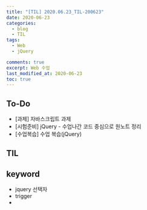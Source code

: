 ```yaml
---
title: "[TIL] 2020.06.23_TIL-200623"
date: 2020-06-23
categories:
  - blog
  - TIL
tags:
  - Web
  - jQuery

comments: true
excerpt: Web 수업
last_modified_at: 2020-06-23
toc: true
---
```


## To-Do
- [과제] 자바스크립트 과제
- [시험준비] jQuery - 수업나간 코드 중심으로 원노트 정리
- [수업복습] 수업 복습(jQuery)


## TIL


## keyword
- jquery 선택자
- trigger
- 